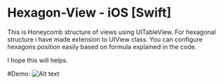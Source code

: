 # Hexagon-View - iOS [Swift]

This is Honeycomb structure of views using UITableView. For hexagonal structure i have made extension to UIView class. 
You can configure hexagons position easily based on formula explained in the code.

I hope this will helps.

#Demo:
![Alt text](https://raw.githubusercontent.com/ARShinde/Hexagon-View/master/HoneycombView/hexagonView.gif)
